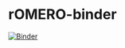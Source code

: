# rOMERO-binder

[![Binder](https://mybinder.org/badge_logo.svg)](https://mybinder.org/v2/gh/dominikl/rOMERO-binder/master?urlpath=rstudio)

